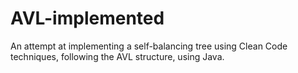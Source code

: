 # AVL-implemented
An attempt at implementing a self-balancing tree using Clean Code techniques, following the AVL structure, using Java.
